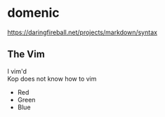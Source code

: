 # domenic

https://daringfireball.net/projects/markdown/syntax

## The Vim

I vim'd  
Kop does not know how to vim

*   Red
*   Green
*   Blue  

[id]: https://imgur.com/a/BA4PmuA "Grant is insane"
